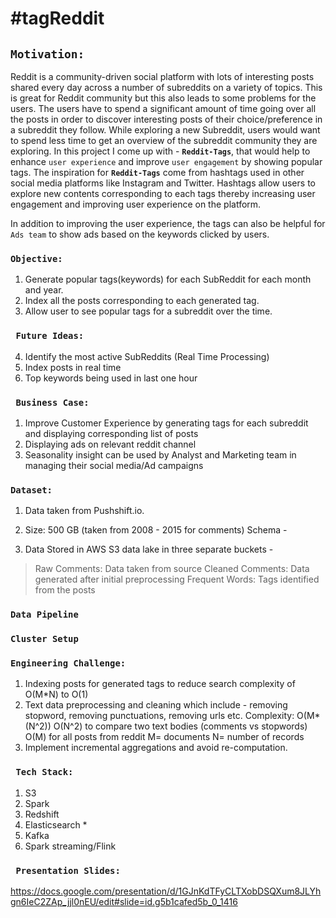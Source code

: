 # #tagReddit

## `Motivation:`

Reddit is a community-driven social platform with lots of interesting posts shared every day across a number of 
subreddits on a variety of topics. This is great for Reddit community but this also leads to some problems for the users. The users have to spend a significant amount of time going over all the posts in order to discover interesting posts of their choice/preference in a subreddit they follow. While exploring a new Subreddit, users would want to spend less time to get an overview of the subreddit community they are exploring. In this project I come up with - **`Reddit-Tags`**, that would help to enhance `user experience` and improve `user engagement` by showing popular tags. The inspiration for **`Reddit-Tags`** come from hashtags used in other social media platforms like Instagram and Twitter. Hashtags allow users to explore new contents corresponding to each tags thereby increasing user engagement and improving user experience on the platform.

In addition to improving the user experience, the tags can also be helpful for `Ads team` to show ads based on the keywords clicked by users. 

### `Objective:` 
1. Generate popular tags(keywords) for each SubReddit for each month and year.
2. Index all the posts corresponding to each generated tag.
3. Allow user to see popular tags for a subreddit over the time. 


### ` Future Ideas:`
4. Identify the most active SubReddits (Real Time Processing)
5. Index posts in real time
6. Top keywords being used in last one hour


### ` Business Case:` 
1. Improve Customer Experience by generating tags for each subreddit and displaying corresponding list of posts
2. Displaying ads on relevant reddit channel
3. Seasonality insight can be used by Analyst and Marketing team in managing their social media/Ad campaigns

### `Dataset:` 
1. Data taken from Pushshift.io.

2. Size: 500 GB (taken from 2008 - 2015 for comments)
Schema - <img>
3. Data Stored in AWS S3 data lake in three separate buckets - 
> Raw Comments: Data taken from source
> Cleaned Comments: Data generated after initial preprocessing
> Frequent Words: Tags identified from the posts

### `Data Pipeline`

### `Cluster Setup`

### ``Engineering Challenge:`` 

1. Indexing posts for generated tags to reduce search complexity of  O(M*N) to O(1) 
2. Text data preprocessing and cleaning which include - removing stopword, removing punctuations, removing urls etc. 
    Complexity:  O(M*(N^2))
    O(N^2) to compare two text bodies (comments vs stopwords)
    O(M) for all posts from reddit
    M= documents
    N= number of records 
3.  Implement incremental aggregations and avoid re-computation.

### `` Tech Stack:`` 

1. S3
2. Spark
3. Redshift
4. Elasticsearch *
5. Kafka
6. Spark streaming/Flink


### `` Presentation Slides:`` 
https://docs.google.com/presentation/d/1GJnKdTFyCLTXobDSQXum8JLYhgn6IeC2ZAp_jjl0nEU/edit#slide=id.g5b1cafed5b_0_1416




